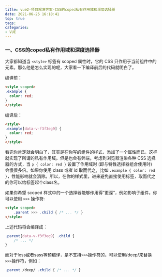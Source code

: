 ```yaml
---
title: vue2-项目解决方案-CSS的coped私有作用域和深度选择器
date: 2021-06-25 16:18:41
top: true
tags:
categories:
- VUE
---
```

### 一、CSS的coped私有作用域和深度选择器

大家都知道当 ```<style>``` 标签有 scoped 属性时，它的 CSS 只作用于当前组件中的元素。那么他是怎么实现的呢，大家看一下编译前后的代码就明白了。

编译前：

```html
<style scoped>
.example {
  color: red;
}
</style>
```

编译后：

```html
<style>
.example[data-v-f3f3eg9] {
  color: red;
}
</style>
```

看完你肯定就会明白了，其实是在你写的组件的样式，添加了一个属性而已，这样就实现了所谓的私有作用域。但是也会有弊端，考虑到浏览器渲染各种 CSS 选择器的方式，当 ```p { color: red }``` 设置了作用域时 (即与特性选择器组合使用时) 会慢很多倍。如果你使用 class 或者 id 取而代之，比如 ```.example { color: red }```，性能影响就会消除。所以，在你的样式里，进来避免直接使用标签，取而代之的你可以给标签起个class名。

如果你希望 scoped 样式中的一个选择器能够作用得“更深”，例如影响子组件，你可以使用 ```>>>``` 操作符:

```html
<style scoped>
    .parent >>> .child { /* ... */ }
</style>
```

上述代码将会编译成：

```css
.parent[data-v-f3f3eg9] .child { 
    /* ... */ 
}
```

而对于less或者sass等预编译，是不支持```>>>```操作符的，可以使用/deep/来替换```>>>```操作符，例如：

```css
.parent /deep/ .child { /* ... */ }
```
